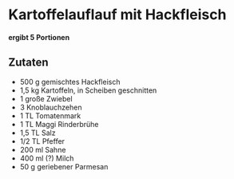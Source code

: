 # Kartoffelauflauf mit Hackfleisch
#### ergibt 5 Portionen

## Zutaten
* 500 g gemischtes Hackfleisch
* 1,5 kg Kartoffeln, in Scheiben geschnitten
* 1 große Zwiebel
* 3 Knoblauchzehen
* 1 TL Tomatenmark
* 1 TL Maggi Rinderbrühe
* 1,5 TL Salz
* 1/2 TL Pfeffer
* 200 ml Sahne
* 400 ml (?) Milch
* 50 g geriebener Parmesan
